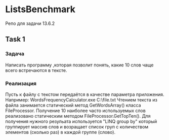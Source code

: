# ListsBenchmark
 Репо для задачи 13.6.2

## Task 1
### Задача
Написать программу ,которая позволит понять, какие 10 слов чаще всего встречаются в тексте.

### Реализация
Пусть к файлу с текстом передаётся в качестве параметра приложения. Например: WordsFrequencyCalculator.exe C:\file.txt
Чтением текста из файла занимается статический метод GetWordsArray() класса FileProcessor.
Получение 10 наиболее часто используемых слов реализовано статическим методом FileProcessor.GetTopTen().
Для получения нужного резульата используется "LINQ group by" который группирует массив слов и возращает список груп с количеством элементов (сколько раз) в каждой группе (слово).